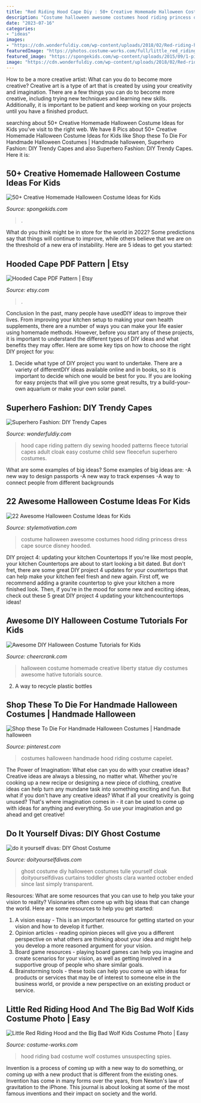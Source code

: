```yaml
---
title: "Red Riding Hood Cape Diy : 50+ Creative Homemade Halloween Costume Ideas For Kids"
description: "Costume halloween awesome costumes hood riding princess dress cape source disney hooded"
date: "2023-07-16"
categories:
- "ideas"
images:
- "https://cdn.wonderfuldiy.com/wp-content/uploads/2018/02/Red-riding-hood-cape.jpeg"
featuredImage: "https://photos.costume-works.com/full/little_red_riding_hood_and_the_big_bad_wolf20.jpg"
featured_image: "https://spongekids.com/wp-content/uploads/2015/09/1-pirate-girl-costume.jpg"
image: "https://cdn.wonderfuldiy.com/wp-content/uploads/2018/02/Red-riding-hood-cape.jpeg"
---
```



How to be a more creative artist: What can you do to become more creative?
Creative art is a type of art that is created by using your creativity and imagination. There are a few things you can do to become more creative, including trying new techniques and learning new skills. Additionally, it is important to be patient and keep working on your projects until you have a finished product.

	

		
searching about 50+ Creative Homemade Halloween Costume Ideas for Kids you've visit to the right web. We have 8 Pics about 50+ Creative Homemade Halloween Costume Ideas for Kids like Shop these To Die For Handmade Halloween Costumes | Handmade halloween, Superhero Fashion: DIY Trendy Capes and also Superhero Fashion: DIY Trendy Capes. Here it is:
		
    
## 50+ Creative Homemade Halloween Costume Ideas For Kids

<img loading=lazy src="https://spongekids.com/wp-content/uploads/2015/09/1-pirate-girl-costume.jpg" onerror="this.onerror=null;this.src='https://tse2.mm.bing.net/th?id=OIP.5BPz0ucCJRnpYBdF2JiG1wHaKi&amp;pid=15.1';" alt="50+ Creative Homemade Halloween Costume Ideas for Kids">

_Source: spongekids.com_

>. 

	

What do you think might be in store for the world in 2022? Some predictions say that things will continue to improve, while others believe that we are on the threshold of a new era of instability. Here are 5 ideas to get you started: 

    
## Hooded Cape PDF Pattern | Etsy

<img loading=lazy src="https://i.etsystatic.com/5916370/r/il/f3f34d/305610740/il_794xN.305610740.jpg" onerror="this.onerror=null;this.src='https://tse1.mm.bing.net/th?id=OIP.BCk2Tz2oi_uJPzYx0MVRJwHaLC&amp;pid=15.1';" alt="Hooded Cape PDF Pattern | Etsy">

_Source: etsy.com_

>. 

	

Conclusion
In the past, many people have usedDIY ideas to improve their lives. From improving your kitchen setup to making your own health supplements, there are a number of ways you can make your life easier using homemade methods. However, before you start any of these projects, it is important to understand the different types of DIY ideas and what benefits they may offer. Here are some key tips on how to choose the right DIY project for you:
1. Decide what type of DIY project you want to undertake. There are a variety of differentDIY ideas available online and in books, so it is important to decide which one would be best for you. If you are looking for easy projects that will give you some great results, try a build-your-own aquarium or make your own solar panel.

    
## Superhero Fashion: DIY Trendy Capes

<img loading=lazy src="https://cdn.wonderfuldiy.com/wp-content/uploads/2018/02/Red-riding-hood-cape.jpeg" onerror="this.onerror=null;this.src='https://tse2.mm.bing.net/th?id=OIP.Nl5tBaKYPLf-hKr1mDk_JQHaKl&amp;pid=15.1';" alt="Superhero Fashion: DIY Trendy Capes">

_Source: wonderfuldiy.com_

>hood cape riding pattern diy sewing hooded patterns fleece tutorial capes adult cloak easy costume child sew fleecefun superhero costumes. 

	

What are some examples of big ideas?
Some examples of big ideas are: 
-A new way to design passports 
-A new way to track expenses 
-A way to connect people from different backgrounds

    
## 22 Awesome Halloween Costume Ideas For Kids

<img loading=lazy src="http://www.stylemotivation.com/wp-content/uploads/2013/08/22-Awesome-Halloween-Costume-Ideas-for-Kids-8.jpg" onerror="this.onerror=null;this.src='https://tse4.mm.bing.net/th?id=OIP.lFmI0Q34EM6FYaAUNqZlJQHaKk&amp;pid=15.1';" alt="22 Awesome Halloween Costume Ideas for Kids">

_Source: stylemotivation.com_

>costume halloween awesome costumes hood riding princess dress cape source disney hooded. 

	

DIY project 4: updating your kitchen Countertops
If you're like most people, your kitchen Countertops are about to start looking a bit dated. But don't fret, there are some great DIY project 4 updates for your countertops that can help make your kitchen feel fresh and new again. First off, we recommend adding a granite countertop to give your kitchen a more finished look. Then, if you're in the mood for some new and exciting ideas, check out these 5 great DIY project 4 updating your kitchencountertops ideas!

    
## Awesome DIY Halloween Costume Tutorials For Kids

<img loading=lazy src="http://www.cheercrank.com/wp-content/uploads/2016/11/05-creative-homemade-halloween-costume.jpg" onerror="this.onerror=null;this.src='https://tse1.mm.bing.net/th?id=OIP.foMNidL7_6onk-nVgwKjRAHaKo&amp;pid=15.1';" alt="Awesome DIY Halloween Costume Tutorials for Kids">

_Source: cheercrank.com_

>halloween costume homemade creative liberty statue diy costumes awesome hative tutorials source. 

	

2. A way to recycle plastic bottles 

    
## Shop These To Die For Handmade Halloween Costumes | Handmade Halloween

<img loading=lazy src="https://i.pinimg.com/736x/b5/53/08/b55308efd46b4f2d7443f082b82de64a.jpg" onerror="this.onerror=null;this.src='https://tse4.mm.bing.net/th?id=OIP.FHFzqCrQZAhI3ATTsb1RMAHaLH&amp;pid=15.1';" alt="Shop these To Die For Handmade Halloween Costumes | Handmade halloween">

_Source: pinterest.com_

>costumes halloween handmade hood riding costume capelet. 

	

The Power of Imagination: What else can you do with your creative ideas?
Creative ideas are always a blessing, no matter what. Whether you're cooking up a new recipe or designing a new piece of clothing, creative ideas can help turn any mundane task into something exciting and fun. But what if you don't have any creative ideas? What if all your creativity is going unused? That's where imagination comes in - it can be used to come up with ideas for anything and everything. So use your imagination and go ahead and get creative!

    
## Do It Yourself Divas: DIY Ghost Costume

<img loading=lazy src="https://4.bp.blogspot.com/-qiwpLcShJUE/VeJ4_9EJmWI/AAAAAAAALtY/wokCM20LEF8/s1600/IMG_4972.jpg" onerror="this.onerror=null;this.src='https://tse2.mm.bing.net/th?id=OIP.ljvG6gb-IGc6ucq4PwsrwgHaLH&amp;pid=15.1';" alt="do it yourself divas: DIY Ghost Costume">

_Source: doityourselfdivas.com_

>ghost costume diy halloween costumes tulle yourself cloak doityourselfdivas curtains toddler ghosts clara wanted october ended since last simply transparent. 

	

Resources: What are some resources that you can use to help you take your vision to reality?
Visionaries often come up with big ideas that can change the world. Here are some resources to help you get started: 
1. A vision essay - This is an important resource for getting started on your vision and how to develop it further. 
2. Opinion articles - reading opinion pieces will give you a different perspective on what others are thinking about your idea and might help you develop a more reasoned argument for your vision. 
3. Board game resources - playing board games can help you imagine and create scenarios for your vision, as well as getting involved in a supportive group of people who share similar goals. 
4. Brainstorming tools - these tools can help you come up with ideas for products or services that may be of interest to someone else in the business world, or provide a new perspective on an existing product or service.

    
## Little Red Riding Hood And The Big Bad Wolf Kids Costume Photo | Easy

<img loading=lazy src="https://photos.costume-works.com/full/little_red_riding_hood_and_the_big_bad_wolf20.jpg" onerror="this.onerror=null;this.src='https://tse3.mm.bing.net/th?id=OIP.N90pgNB4M7yhB9fP51dYnwHaKv&amp;pid=15.1';" alt="Little Red Riding Hood and the Big Bad Wolf Kids Costume Photo | Easy">

_Source: costume-works.com_

>hood riding bad costume wolf costumes unsuspecting spies. 

	

Invention is a process of coming up with a new way to do something, or coming up with a new product that is different from the existing ones. Invention has come in many forms over the years, from Newton's law of gravitation to the iPhone. This journal is about looking at some of the most famous inventions and their impact on society and the world.

